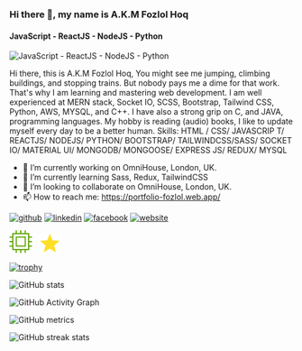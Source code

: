 ### Hi there 👋, my name is A.K.M Fozlol Hoq
#### JavaScript - ReactJS - NodeJS - Python
![JavaScript - ReactJS - NodeJS - Python](https://media-exp1.licdn.com/dms/image/C5616AQHTINIiG1ouQg/profile-displaybackgroundimage-shrink_350_1400/0/1630754076090?e=1641427200&v=beta&t=wBWwPNTcozhSPKgoKkmpP8rdMzvHWFrKAMuz_rVs1Do)

 Hi there, this is A.K.M Fozlol Hoq, You might see me jumping, climbing buildings, and stopping trains. But nobody pays me a dime for that work. That's why I am learning and mastering web development. I am well experienced at MERN stack, Socket IO, SCSS, Bootstrap, Tailwind CSS,  Python, AWS, MYSQL, and C++. I have also a strong grip on C, and JAVA, programming languages. My hobby is reading (audio) books, I like to update myself every day to be a better human.
Skills: HTML / CSS/ JAVASCRIP T/ REACTJS/ NODEJS/ PYTHON/ BOOTSTRAP/ TAILWINDCSS/SASS/ SOCKET IO/ MATERIAL UI/ MONGODB/ MONGOOSE/ EXPRESS JS/ REDUX/ MYSQL

- 🔭 I’m currently working on OmniHouse, London, UK. 
- 🌱 I’m currently learning Sass, Redux, TailwindCSS 
- 👯 I’m looking to collaborate on OmniHouse, London, UK. 
- 📫 How to reach me: https://portfolio-fozlol.web.app/ 


[<img src='https://cdn.jsdelivr.net/npm/simple-icons@3.0.1/icons/github.svg' alt='github' height='40'>](https://github.com/A-K-M-Fozlol-Hoq)  [<img src='https://cdn.jsdelivr.net/npm/simple-icons@3.0.1/icons/linkedin.svg' alt='linkedin' height='40'>](https://www.linkedin.com/in/https://www.linkedin.com/in/fozlol//)  [<img src='https://cdn.jsdelivr.net/npm/simple-icons@3.0.1/icons/facebook.svg' alt='facebook' height='40'>](https://www.facebook.com/https://www.facebook.com/fozlol.hoq.75/)  [<img src='https://cdn.jsdelivr.net/npm/simple-icons@3.0.1/icons/icloud.svg' alt='website' height='40'>](https://portfolio-fozlol.web.app/)  

<a href='https://docs.github.com/en/developers'><img src='https://raw.githubusercontent.com/acervenky/animated-github-badges/master/assets/devbadge.gif' width='40' height='40'></a> <a href='https://stars.github.com/'><img src='https://raw.githubusercontent.com/acervenky/animated-github-badges/master/assets/starbadge.gif' width='35' height='35'></a> 

[![trophy](https://github-profile-trophy.vercel.app/?username=A-K-M-Fozlol-Hoq)](https://github.com/ryo-ma/github-profile-trophy)

![GitHub stats](https://github-readme-stats.vercel.app/api?username=A-K-M-Fozlol-Hoq&show_icons=true)  

![GitHub Activity Graph](https://activity-graph.herokuapp.com/graph?username=A-K-M-Fozlol-Hoq)  

![GitHub metrics](https://metrics.lecoq.io/A-K-M-Fozlol-Hoq)  

![GitHub streak stats](https://github-readme-streak-stats.herokuapp.com/?user=A-K-M-Fozlol-Hoq)  

